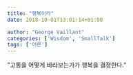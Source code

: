 ```yaml
---
title: "행복이라"
date: 2018-10-01T13:01:14+01:00

author: "George Vaillant"
categories: ['Wisdom', 'SmallTalk']
tags: ['어른']
---
```


 "고통을 어떻게 바라보는가가 행복을 결정한다."
